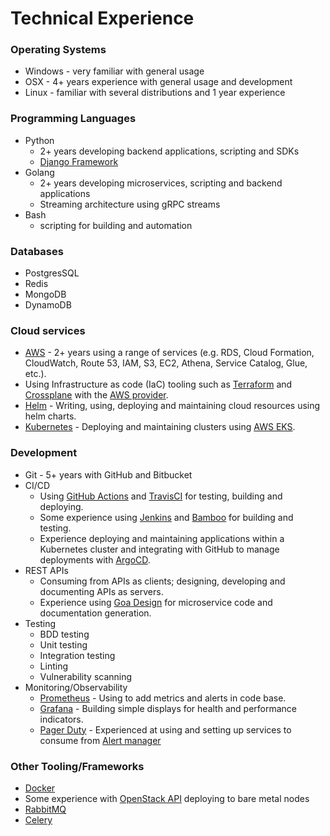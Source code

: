 # Technical Experience

### Operating Systems
- Windows - very familiar with general usage
- OSX - 4+ years experience with general usage and development
- Linux - familiar with several distributions and 1 year experience

### Programming Languages
- Python
    - 2+ years developing backend applications, scripting and SDKs
    - [Django Framework](https://www.djangoproject.com/)
- Golang
    - 2+ years developing microservices, scripting and backend applications
    - Streaming architecture using gRPC streams
- Bash
    - scripting for building and automation

### Databases
- PostgresSQL
- Redis
- MongoDB
- DynamoDB

### Cloud services
- [AWS](https://docs.aws.amazon.com/) - 2+ years using a range of services (e.g. RDS, Cloud Formation, CloudWatch, Route 53, IAM, S3, EC2, Athena, Service Catalog, Glue, etc.).
- Using Infrastructure as code (IaC) tooling such as [Terraform](https://www.terraform.io/) and [Crossplane](https://www.crossplane.io/) with the [AWS provider](https://github.com/crossplane-contrib/provider-aws).
- [Helm](https://helm.sh/) - Writing, using, deploying and maintaining cloud resources using helm charts.
- [Kubernetes](https://kubernetes.io/docs/home/) - Deploying and maintaining clusters using [AWS EKS](https://aws.amazon.com/eks/).

### Development
- Git - 5+ years with GitHub and Bitbucket
- CI/CD
    - Using [GitHub Actions](https://docs.github.com/en/actions) and [TravisCI](https://www.travis-ci.com/) for testing, building and deploying.
    - Some experience using [Jenkins](https://www.jenkins.io/) and [Bamboo](https://www.atlassian.com/software/bamboo) for building and testing.
    - Experience deploying and maintaining applications within a Kubernetes cluster and integrating with GitHub to manage deployments with [ArgoCD](https://argo-cd.readthedocs.io/).
- REST APIs
    - Consuming from APIs as clients; designing, developing and documenting APIs as servers.
    - Experience using [Goa Design](https://goa.design/) for microservice code and documentation generation.
- Testing
    - BDD testing
    - Unit testing
    - Integration testing
    - Linting
    - Vulnerability scanning
- Monitoring/Observability
    - [Prometheus](https://prometheus.io/) - Using to add metrics and alerts in code base.
    - [Grafana](https://grafana.com/) - Building simple displays for health and performance indicators.
    - [Pager Duty](https://support.pagerduty.com/) - Experienced at using and setting up services to consume from [Alert manager](https://prometheus.io/docs/alerting/latest/alertmanager/)

### Other Tooling/Frameworks
- [Docker](https://www.docker.com/)
- Some experience with [OpenStack API](https://www.openstack.org/use-cases/bare-metal/) deploying to bare metal nodes
- [RabbitMQ](https://www.rabbitmq.com/)
- [Celery](https://docs.celeryq.dev/en/stable/)
